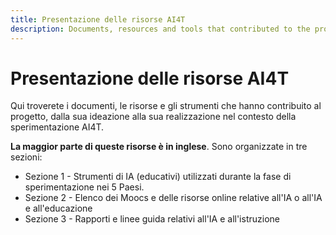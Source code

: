 ```yaml
---
title: Presentazione delle risorse AI4T
description: Documents, resources and tools that contributed to the project
---
```

# Presentazione delle risorse AI4T
Qui troverete i documenti, le risorse e gli strumenti che hanno contribuito al progetto, dalla sua ideazione alla sua realizzazione nel contesto della sperimentazione AI4T.

**La maggior parte di queste risorse è in inglese**. Sono organizzate in tre sezioni:

- Sezione 1 - Strumenti di IA (educativi) utilizzati durante la fase di sperimentazione nei 5 Paesi.  
- Sezione 2 - Elenco dei Moocs e delle risorse online relative all'IA o all'IA e all'educazione  
- Sezione 3 - Rapporti e linee guida relativi all'IA e all'istruzione
